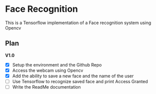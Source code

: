 # Face Recognition

This is a Tensorflow implementation of a Face recognition system using Opencv

## Plan
**V1.0**
- [X] Setup the environment and the Github Repo
- [X] Access the webcam using Opencv
- [X] Add the ability to save a new face and the name of the user
- [ ] Use Tensorflow to recognize saved face and print Access Granted
- [ ] Write the ReadMe documentation
